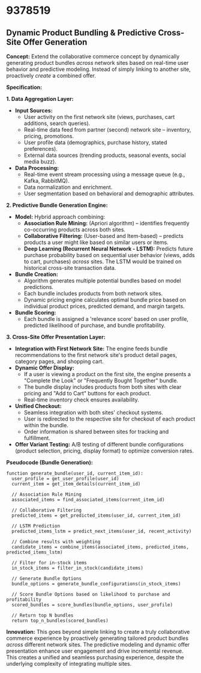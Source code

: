 # 9378519

## Dynamic Product Bundling & Predictive Cross-Site Offer Generation

**Concept:** Extend the collaborative commerce concept by dynamically generating product bundles *across* network sites based on real-time user behavior and predictive modeling. Instead of simply linking to another site, proactively *create* a combined offer.

**Specification:**

**1. Data Aggregation Layer:**

*   **Input Sources:**
    *   User activity on the first network site (views, purchases, cart additions, search queries).
    *   Real-time data feed from partner (second) network site – inventory, pricing, promotions.
    *   User profile data (demographics, purchase history, stated preferences).
    *   External data sources (trending products, seasonal events, social media buzz).
*   **Data Processing:**
    *   Real-time event stream processing using a message queue (e.g., Kafka, RabbitMQ).
    *   Data normalization and enrichment.
    *   User segmentation based on behavioral and demographic attributes.

**2. Predictive Bundle Generation Engine:**

*   **Model:** Hybrid approach combining:
    *   **Association Rule Mining:** (Apriori algorithm) – identifies frequently co-occurring products across both sites.
    *   **Collaborative Filtering:** (User-based and Item-based) – predicts products a user might like based on similar users or items.
    *   **Deep Learning (Recurrent Neural Network - LSTM):**  Predicts future purchase probability based on sequential user behavior (views, adds to cart, purchases) *across* sites.  The LSTM would be trained on historical cross-site transaction data.
*   **Bundle Creation:**
    *   Algorithm generates multiple potential bundles based on model predictions.
    *   Each bundle includes products from both network sites.
    *   Dynamic pricing engine calculates optimal bundle price based on individual product prices, predicted demand, and margin targets.
*   **Bundle Scoring:**
    *   Each bundle is assigned a 'relevance score' based on user profile, predicted likelihood of purchase, and bundle profitability.

**3. Cross-Site Offer Presentation Layer:**

*   **Integration with First Network Site:**  The engine feeds bundle recommendations to the first network site's product detail pages, category pages, and shopping cart.
*   **Dynamic Offer Display:**
    *   If a user is viewing a product on the first site, the engine presents a "Complete the Look" or "Frequently Bought Together" bundle.
    *   The bundle display includes products from both sites with clear pricing and "Add to Cart" buttons for each product.
    *   Real-time inventory check ensures availability.
*   **Unified Checkout:**
    *   Seamless integration with both sites' checkout systems.
    *   User is redirected to the respective site for checkout of each product within the bundle.
    *   Order information is shared between sites for tracking and fulfillment.
* **Offer Variant Testing:** A/B testing of different bundle configurations (product selection, pricing, display format) to optimize conversion rates.

**Pseudocode (Bundle Generation):**

```
function generate_bundle(user_id, current_item_id):
  user_profile = get_user_profile(user_id)
  current_item = get_item_details(current_item_id)

  // Association Rule Mining
  associated_items = find_associated_items(current_item_id)

  // Collaborative Filtering
  predicted_items = get_predicted_items(user_id, current_item_id)

  // LSTM Prediction
  predicted_items_lstm = predict_next_items(user_id, recent_activity)

  // Combine results with weighting
  candidate_items = combine_items(associated_items, predicted_items, predicted_items_lstm)

  // Filter for in-stock items
  in_stock_items = filter_in_stock(candidate_items)

  // Generate Bundle Options
  bundle_options = generate_bundle_configurations(in_stock_items)

  // Score Bundle Options based on likelihood to purchase and profitability
  scored_bundles = score_bundles(bundle_options, user_profile)

  // Return top N bundles
  return top_n_bundles(scored_bundles)
```

**Innovation:**  This goes beyond simple linking to create a truly collaborative commerce experience by proactively generating tailored product bundles *across* different network sites. The predictive modeling and dynamic offer presentation enhance user engagement and drive incremental revenue. This creates a unified and seamless purchasing experience, despite the underlying complexity of integrating multiple sites.